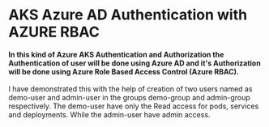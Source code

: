 # AKS Azure AD Authentication with AZURE RBAC

**In this kind of Azure AKS Authentication and Authorization the Authentication of user will be done using Azure AD and it's Authorization will be done using Azure Role Based Access Control (Azure RBAC).**
<br><br/>
I have demonstrated this with the help of creation of two users named as demo-user and admin-user in the groups demo-group and admin-group respectively. The demo-user have only the Read access for pods, services and deployments. While the admin-user have admin access.
